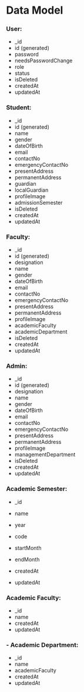 # Data Model

### User:

- \_id
- id (generated)
- password
- needsPasswordChange
- role
- status
- isDeleted
- createdAt
- updatedAt

### Student:

- \_id
- id (generated)
- name
- gender
- dateOfBirth
- email
- contactNo
- emergencyContactNo
- presentAddress
- permanentAddress
- guardian
- localGuardian
- profileImage
- admissionSemester
- isDeleted
- createdAt
- updatedAt

### Faculty:

- \_id
- id (generated)
- designation
- name
- gender
- dateOfBirth
- email
- contactNo
- emergencyContactNo
- presentAddress
- permanentAddress
- profileImage
- academicFaculty
- academicDepartment
- isDeleted
- createdAt
- updatedAt

### Admin:

- \_id
- id (generated)
- designation
- name
- gender
- dateOfBirth
- email
- contactNo
- emergencyContactNo
- presentAddress
- permanentAddress
- profileImage
- managementDepartment
- isDeleted
- createdAt
- updatedAt

### Academic Semester:

- \_id

- name
- year
- code
- startMonth
- endMonth
- createdAt
- updatedAt

### Academic Faculty:

- \_id
- name
- createdAt
- updatedAt

### - Academic Department:

- \_id
- name
- academicFaculty
- createdAt
- updatedAt
